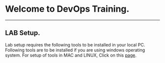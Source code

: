 # Welcome to DevOps Training.

----------------------------------------------------------------------------------------

## LAB Setup.
Lab setup requires the following tools to be installed in your local PC. 
Following tools are to be installed if you are using windows operating system. For setup of tools in MAC and LINUX, Click on this [page](http://google.com).

